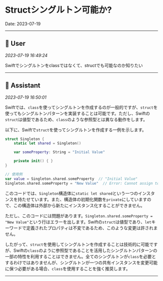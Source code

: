 # Structシングルトン可能か?

Date: 2023-07-19

---

## 👤 User
*2023-07-19 16:49:24*

Swiftでシングルトンをclassではなくて、structでも可能なのか知りたい

---

## 🤖 Assistant
*2023-07-19 16:50:01*

Swiftでは、`class`を使ってシングルトンを作成するのが一般的ですが、`struct`を使ってもシングルトンパターンを実装することは可能です。ただし、Swiftの`struct`は値型であるため、`class`のような参照型とは異なる動作をします。

以下に、Swiftで`struct`を使ってシングルトンを作成する一例を示します。

```swift
struct Singleton {
    static let shared = Singleton()

    var someProperty: String = "Initial Value"

    private init() { }
}

// 使用例
var value = Singleton.shared.someProperty  // "Initial Value"
Singleton.shared.someProperty = "New Value"  // Error: Cannot assign to property: 'shared' is a 'let' constant
```

このコードでは、`Singleton`構造体に`static let shared`という一つのインスタンスを持たせています。また、構造体の初期化関数を`private`にしていますので、この構造体は外部から新たにインスタンス化することができません。

ただし、このコードには問題があります。`Singleton.shared.someProperty = "New Value"`という行はエラーを出します。Swiftの`struct`は値型であり、`let`キーワードで定義されたプロパティは不変であるため、このような変更は許されません。

したがって、`struct`を使用してシングルトンを作成することは技術的に可能ですが、Swiftの`class`のように参照型であることを活用したシングルトンパターンの一部の特性を利用することはできません。全てのシングルトンが`class`を必要とするわけではありませんが、シングルトンが一つの共有インスタンスを変更可能に保つ必要がある場合、`class`を使用することを強く推奨します。

---
